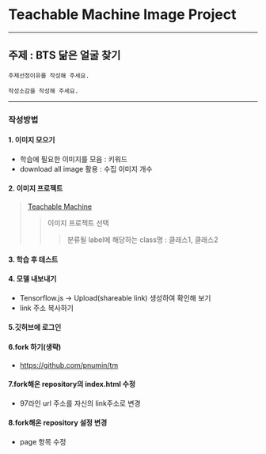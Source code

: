 # Teachable Machine Image Project 
---
## **주제 : BTS 닮은 얼굴 찾기**
```
주제선정이유를 작성해 주세요.
```
```
작성소감을 작성해 주세요.
```
---

### 작성방법
#### 1. 이미지 모으기 
+ 학습에 필요한 이미지를 모음 : 키워드
+ download all image 활용 : 수집 이미지 개수

#### 2. 이미지 프로젝트 
> [Teachable Machine](https://teachablemachine.withgoogle.com/)
>> 이미지 프로젝트 선택
>>> 분류될 label에 해당하는 class명 : 클래스1, 클래스2 

#### 3. 학습 후 테스트

#### 4. 모델 내보내기
+ Tensorflow.js -> Upload(shareable link) 생성하여 확인해 보기
+ link 주소 복사하기

#### 5.깃허브에 로그인

#### 6.fork 하기(생략)
+ https://github.com/pnumin/tm 


#### 7.fork해온 repository의 index.html 수정
+ 97라인 url 주소를 자신의 link주소로 변경

#### 8.fork해온 repository 설정 변경
+ page 항목 수정 

